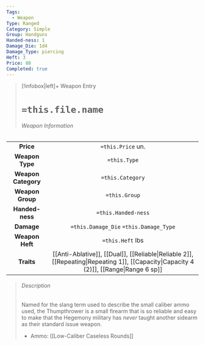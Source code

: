 ```yaml
---
Tags:
  - Weapon
Type: Ranged
Category: Simple
Group: Handguns
Handed-ness: 1
Damage_Die: 1d4
Damage_Type: piercing
Heft: 3
Price: 80
Completed: true
---
```

> [!infobox|left]+ Weapon Entry
> # `=this.file.name`
> ###### Weapon Information
|                     |                                          |
|:-------------------:|:----------------------------------------:|
|      **Price**      |            `=this.Price` un.             |
|   **Weapon Type**   |               `=this.Type`               |
| **Weapon Category** |             `=this.Category`             |
|  **Weapon Group**   |              `=this.Group`               |
|   **Handed-ness**   |           `=this.Handed-ness`           |
|     **Damage**      | `=this.Damage_Die` `=this.Damage_Type` |
|   **Weapon Heft**    |             `=this.Heft` lbs             |
|     **Traits**      |       [[Anti-Ablative]], [[Dual]], [[Reliable\|Reliable 2]], [[Repeating\|Repeating 1]], [[Capacity\|Capacity 4 (2)]], [[Range\|Range 6 sp]]                               |
> ###### *Description*
> Named for the slang term used to describe the small caliber ammo used, the Thumpthrower is a small firearm that is so reliable and easy to make that the Hegemony military has *never* taught another sidearm as their standard issue weapon. 
> - Ammo: [[Low-Caliber Caseless Rounds]]